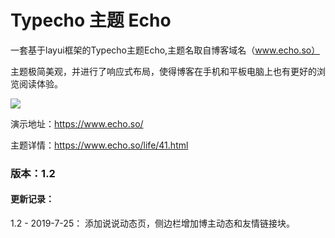 # Typecho 主题 Echo

一套基于layui框架的Typecho主题Echo,主题名取自博客域名（www.echo.so）

主题极简美观，并进行了响应式布局，使得博客在手机和平板电脑上也有更好的浏览阅读体验。

![](https://www.echo.so/typecho-echo.png)

演示地址：https://www.echo.so/

主题详情：https://www.echo.so/life/41.html

### 版本：1.2

#### 更新记录：

1.2 - 2019-7-25： 添加说说动态页，侧边栏增加博主动态和友情链接块。
